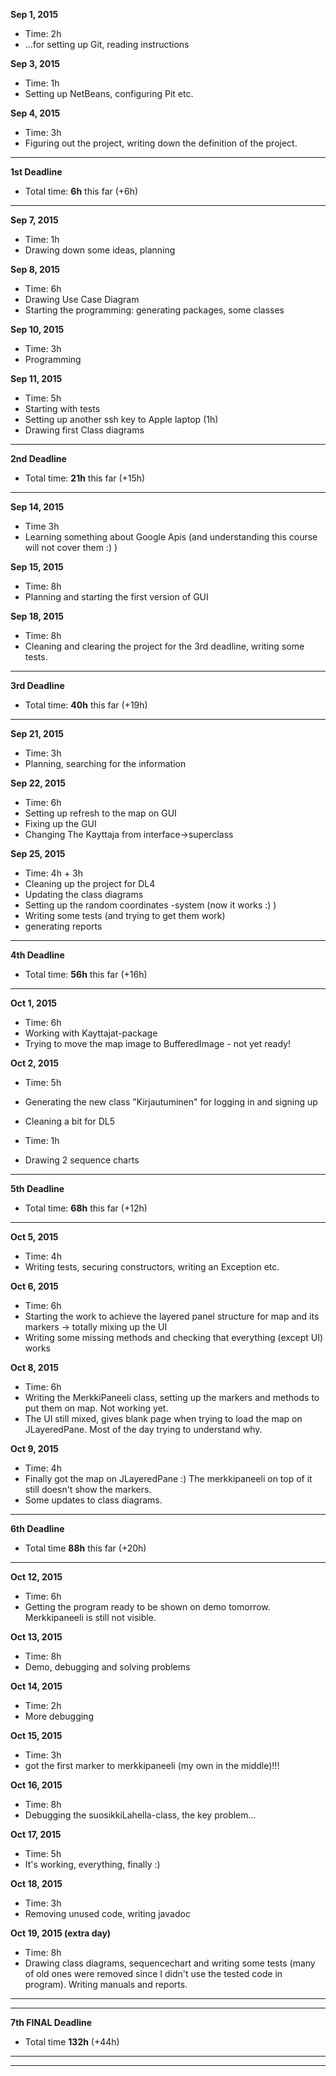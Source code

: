 **Sep 1, 2015**
- Time: 2h
- ...for setting up Git, reading instructions

**Sep 3, 2015**
- Time: 1h
- Setting up NetBeans, configuring Pit etc.

**Sep 4, 2015**
- Time: 3h
- Figuring out the project, writing down the definition of the project. 

----------------
**1st Deadline**
- Total time: **6h** this far (+6h)
----------------

**Sep 7, 2015**
- Time: 1h
- Drawing down some ideas, planning

**Sep 8, 2015**
- Time: 6h
- Drawing Use Case Diagram
- Starting the programming: generating packages, some classes

**Sep 10, 2015**
- Time: 3h
- Programming

**Sep 11, 2015**
- Time: 5h
- Starting with tests
- Setting up another ssh key to Apple laptop (1h)
- Drawing first Class diagrams

-----------------
**2nd Deadline**
- Total time: **21h** this far (+15h)
-----------------

**Sep 14, 2015**
- Time 3h
- Learning something about Google Apis (and understanding this course will not cover them :) )

**Sep 15, 2015**
- Time: 8h
- Planning and starting the first version of GUI

**Sep 18, 2015**
- Time: 8h
- Cleaning and clearing the project for the 3rd deadline, writing some tests.

------------------
**3rd Deadline**
- Total time: **40h** this far (+19h)
------------------

**Sep 21, 2015**
- Time: 3h
- Planning, searching for the information

**Sep 22, 2015**
- Time: 6h
- Setting up refresh to the map on GUI
- Fixing up the GUI
- Changing The Kayttaja from interface->superclass 

**Sep 25, 2015**
- Time: 4h + 3h
- Cleaning up the project for DL4
- Updating the class diagrams
- Setting up the random coordinates -system (now it works :) )
- Writing some tests (and trying to get them work)
- generating reports

--------------------
**4th Deadline**
- Total time: **56h** this far (+16h)
--------------------

**Oct 1, 2015**
- Time: 6h
- Working with Kayttajat-package
- Trying to move the map image to BufferedImage - not yet ready!

**Oct 2, 2015**
- Time: 5h
- Generating the new class "Kirjautuminen" for logging in and signing up
- Cleaning a bit for DL5

- Time: 1h
- Drawing 2 sequence charts

---------------------
**5th Deadline**
- Total time: **68h** this far (+12h)
--------------------- 

**Oct 5, 2015**
- Time: 4h
- Writing tests, securing constructors, writing an Exception etc.


**Oct 6, 2015**
- Time: 6h
- Starting the work to achieve the layered panel structure for map and its markers -> totally mixing up the UI
- Writing some missing methods and checking that everything (except UI) works

**Oct 8, 2015**
- Time: 6h
- Writing the MerkkiPaneeli class, setting up the markers and methods to put them on map. Not working yet.
- The UI still mixed, gives blank page when trying to load the map on JLayeredPane. Most of the day trying to understand why.

**Oct 9, 2015**
- Time: 4h
- Finally got the map on JLayeredPane :) The merkkipaneeli on top of it still doesn't show the markers.
- Some updates to class diagrams.

-------------------
**6th Deadline**
- Total time **88h** this far (+20h)
-------------------

**Oct 12, 2015**
- Time: 6h
- Getting the program ready to be shown on demo tomorrow. Merkkipaneeli is still not visible.

**Oct 13, 2015**
- Time: 8h
- Demo, debugging and solving problems

**Oct 14, 2015**
- Time: 2h
- More debugging

**Oct 15, 2015**
- Time: 3h
- got the first marker to merkkipaneeli (my own in the middle)!!!

**Oct 16, 2015**
- Time: 8h
- Debugging the suosikkiLahella-class, the key problem...

**Oct 17, 2015**
- Time: 5h
- It's working, everything, finally :)

**Oct 18, 2015**
- Time: 3h
- Removing unused code, writing javadoc

**Oct 19, 2015 (extra day)**
- Time: 8h
- Drawing class diagrams, sequencechart and writing some tests (many of old ones were removed since I didn't use the tested code in program). Writing manuals and reports.

----------------------
----------------------
**7th FINAL Deadline**
- Total time **132h** (+44h)
----------------------
----------------------
